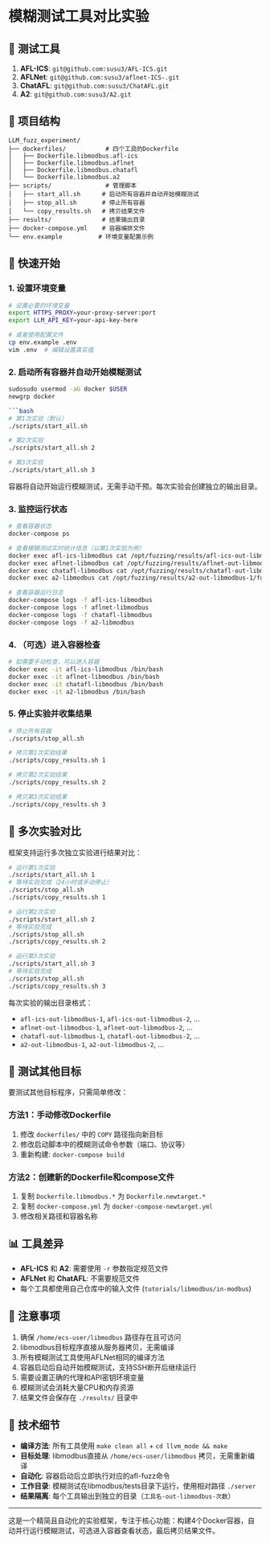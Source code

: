 # 模糊测试工具对比实验
## 🔧 测试工具

1. **AFL-ICS**: `git@github.com:susu3/AFL-ICS.git`
2. **AFLNet**: `git@github.com:susu3/aflnet-ICS-.git`  
3. **ChatAFL**: `git@github.com:susu3/ChatAFL.git`
4. **A2**: `git@github.com:susu3/A2.git`

## 📁 项目结构

```
LLM_fuzz_experiment/
├── dockerfiles/           # 四个工具的Dockerfile
│   ├── Dockerfile.libmodbus.afl-ics
│   ├── Dockerfile.libmodbus.aflnet
│   ├── Dockerfile.libmodbus.chatafl
│   └── Dockerfile.libmodbus.a2
├── scripts/               # 管理脚本
│   ├── start_all.sh      # 启动所有容器并自动开始模糊测试
│   ├── stop_all.sh       # 停止所有容器
│   └── copy_results.sh   # 拷贝结果文件
├── results/              # 结果输出目录
├── docker-compose.yml    # 容器编排文件
└── env.example          # 环境变量配置示例
```

## 🚀 快速开始

### 1. 设置环境变量

```bash
# 设置必要的环境变量
export HTTPS_PROXY=your-proxy-server:port
export LLM_API_KEY=your-api-key-here

# 或者使用配置文件
cp env.example .env
vim .env  # 编辑设置真实值
```

### 2. 启动所有容器并自动开始模糊测试

```bash
sudosudo usermod -aG docker $USER
newgrp docker

```bash
# 第1次实验（默认）
./scripts/start_all.sh

# 第2次实验
./scripts/start_all.sh 2

# 第3次实验
./scripts/start_all.sh 3
```

容器将自动开始运行模糊测试，无需手动干预。每次实验会创建独立的输出目录。

### 3. 监控运行状态

```bash
# 查看容器状态
docker-compose ps

# 查看模糊测试实时统计信息（以第1次实验为例）
docker exec afl-ics-libmodbus cat /opt/fuzzing/results/afl-ics-out-libmodbus-1/fuzzer_stats
docker exec aflnet-libmodbus cat /opt/fuzzing/results/aflnet-out-libmodbus-1/fuzzer_stats
docker exec chatafl-libmodbus cat /opt/fuzzing/results/chatafl-out-libmodbus-1/fuzzer_stats
docker exec a2-libmodbus cat /opt/fuzzing/results/a2-out-libmodbus-1/fuzzer_stats

# 查看容器运行日志
docker-compose logs -f afl-ics-libmodbus
docker-compose logs -f aflnet-libmodbus
docker-compose logs -f chatafl-libmodbus
docker-compose logs -f a2-libmodbus
```

### 4. （可选）进入容器检查

```bash
# 如需要手动检查，可以进入容器
docker exec -it afl-ics-libmodbus /bin/bash
docker exec -it aflnet-libmodbus /bin/bash
docker exec -it chatafl-libmodbus /bin/bash
docker exec -it a2-libmodbus /bin/bash
```

### 5. 停止实验并收集结果

```bash
# 停止所有容器
./scripts/stop_all.sh

# 拷贝第1次实验结果
./scripts/copy_results.sh 1

# 拷贝第2次实验结果
./scripts/copy_results.sh 2

# 拷贝第3次实验结果
./scripts/copy_results.sh 3
```

## 🔄 多次实验对比

框架支持运行多次独立实验进行结果对比：

```bash
# 运行第1次实验
./scripts/start_all.sh 1
# 等待实验完成（24小时或手动停止）
./scripts/stop_all.sh
./scripts/copy_results.sh 1

# 运行第2次实验  
./scripts/start_all.sh 2
# 等待实验完成
./scripts/stop_all.sh
./scripts/copy_results.sh 2

# 运行第3次实验
./scripts/start_all.sh 3
# 等待实验完成
./scripts/stop_all.sh
./scripts/copy_results.sh 3
```

每次实验的输出目录格式：
- `afl-ics-out-libmodbus-1`, `afl-ics-out-libmodbus-2`, ...
- `aflnet-out-libmodbus-1`, `aflnet-out-libmodbus-2`, ...
- `chatafl-out-libmodbus-1`, `chatafl-out-libmodbus-2`, ...
- `a2-out-libmodbus-1`, `a2-out-libmodbus-2`, ...

## 🔧 测试其他目标

要测试其他目标程序，只需简单修改：

### 方法1：手动修改Dockerfile

1. 修改 `dockerfiles/` 中的 `COPY` 路径指向新目标
2. 修改启动脚本中的模糊测试命令参数（端口、协议等）
3. 重新构建: `docker-compose build`

### 方法2：创建新的Dockerfile和compose文件

1. 复制 `Dockerfile.libmodbus.*` 为 `Dockerfile.newtarget.*`
2. 复制 `docker-compose.yml` 为 `docker-compose-newtarget.yml`
3. 修改相关路径和容器名称

## 📊 工具差异

- **AFL-ICS** 和 **A2**: 需要使用 `-r` 参数指定规范文件
- **AFLNet** 和 **ChatAFL**: 不需要规范文件
- 每个工具都使用自己仓库中的输入文件 (`tutorials/libmodbus/in-modbus`)

## 🚨 注意事项

1. 确保 `/home/ecs-user/libmodbus` 路径存在且可访问
2. libmodbus目标程序直接从服务器拷贝，无需编译
3. 所有模糊测试工具使用AFLNet相同的编译方法
4. 容器启动后自动开始模糊测试，支持SSH断开后继续运行
5. 需要设置正确的代理和API密钥环境变量
6. 模糊测试会消耗大量CPU和内存资源
7. 结果文件会保存在 `./results/` 目录中

## 🔧 技术细节

- **编译方法**: 所有工具使用 `make clean all` + `cd llvm_mode && make`
- **目标处理**: libmodbus直接从 `/home/ecs-user/libmodbus` 拷贝，无需重新编译
- **自动化**: 容器启动后立即执行对应的afl-fuzz命令
- **工作目录**: 模糊测试在libmodbus/tests目录下运行，使用相对路径 `./server`
- **结果隔离**: 每个工具输出到独立的目录（`工具名-out-libmodbus-次数`）

---

这是一个精简且自动化的实验框架，专注于核心功能：构建4个Docker容器，自动并行运行模糊测试，可选进入容器查看状态，最后拷贝结果文件。